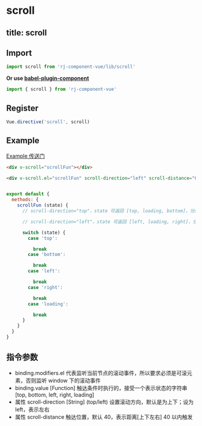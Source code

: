 # scroll

title: scroll
---

## Import

``` js
import scroll from 'rj-component-vue/lib/scroll'
```

**Or use [babel-plugin-component](https://www.npmjs.com/package/babel-plugin-component)**

``` js
import { scroll } from 'rj-component-vue'
```

## Register

``` js
Vue.directive('scroll', scroll)
```

## Example

[Example 传送门](//zhouyu1993.github.io/awesome/rjcv/#/scroll)

``` html
<div v-scroll="scrollFun"></div>

<div v-scroll.el="scrollFun" scroll-direction="left" scroll-distance="0"></div>
```

``` js

export default {
  methods: {
    scrollFun (state) {
      // scroll-direction="top"，state 可返回 [top, loading, bottom]，分别表示到达上端、处于中间、到达下端

      // scroll-direction="left"，state 可返回 [left, loading, right]，分别表示到达左端、处于中间、到达右端

      switch (state) {
        case 'top':

          break
        case 'bottom':

          break
        case 'left':

          break
        case 'right':

          break
        case 'loading':

          break
      }
    }
  }
}
```

## 指令参数

* binding.modifiers.el 代表监听当前节点的滚动事件，所以要求必须是可滚元素，否则监听 window 下的滚动事件
* binding.value [Function] 触达条件时执行的，接受一个表示状态的字符串 [top, bottom, left, right, loading]
* 属性 scroll-direction [String] (top/left) 设置滚动方向，默认是为上下；设为 left，表示左右
* 属性 scroll-distance 触达位置，默认 40，表示距离[上下左右] 40 以内触发

